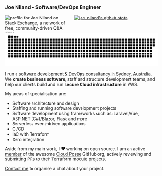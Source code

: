 ### Joe Niland - Software/DevOps Engineer

<a href="https://stackexchange.com/users/152432"><img src="https://stackexchange.com/users/flair/152432.png?theme=clean" width="208" height="58" alt="profile for Joe Niland on Stack Exchange, a network of free, community-driven Q&amp;A sites" title="profile for Joe Niland on Stack Exchange, a network of free, community-driven Q&amp;A sites" style="float: left; margin: 0 20px 0 0;" /></a>

[![joe-niland's github stats](https://github-readme-stats.vercel.app/api?username=joe-niland&count_private=true&show_icons=true&theme=swift&hide_rank=true&show_icons=true&hide_border=true&show=prs_merged,reviews)](https://github.com/anuraghazra/github-readme-stats)

<picture>
  <source media="(prefers-color-scheme: dark)" srcset="https://raw.githubusercontent.com/joe-niland/joe-niland/output/github-snake-dark.svg" />
  <source media="(prefers-color-scheme: light)" srcset="https://raw.githubusercontent.com/joe-niland/joe-niland/output/github-snake.svg" />
  <img alt="github-snake" src="https://raw.githubusercontent.com/joe-niland/joe-niland/output/github-snake.svg" />
</picture>

I run a [software development & DevOps consultancy in Sydney, Australia](https://originalmind.com.au). We **create business software**, staff and structure development teams, and help our clients build and run **secure Cloud infrastructure** in AWS.

My areas of specialisation are:
- Software architecture and design
- Staffing and running software development projects
- Software development using frameworks such as: Laravel/Vue, ASP.NET (C#)/Blazor, Flask and more
- Serverless event-driven applications
- CI/CD
- IaC with Terraform
- Xero integration

Aside from my main work, I ❤️ working on open source. I am an active [member](https://github.com/orgs/cloudposse/people?query=role%3Amember) of the awesome [Cloud Posse](https://github.com/cloudposse) GitHub org, actively reviewing and submitting PRs to their Terraform module projects.

[Contact me](https://originalmind.com.au/#contact) to organise a chat about your project.
